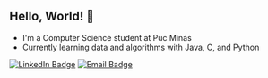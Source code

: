 ## Hello, World! 👋

- I'm a Computer Science student at Puc Minas
- Currently learning data and algorithms with Java, C, and Python

[![LinkedIn Badge](https://img.shields.io/badge/LinkedIn-Connect-blue?style=for-the-badge&logo=linkedin)](https://www.linkedin.com/in/antonioniet) [![Email Badge](https://img.shields.io/badge/Email-Contact%20Me-red?style=for-the-badge&logo=gmail)](mailto:antonio.couto@sga.pucminas.br)
